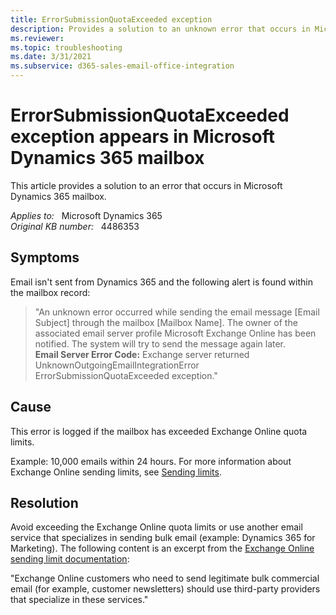 ```yaml
---
title: ErrorSubmissionQuotaExceeded exception
description: Provides a solution to an unknown error that occurs in Microsoft Dynamics 365 mailbox.
ms.reviewer: 
ms.topic: troubleshooting
ms.date: 3/31/2021
ms.subservice: d365-sales-email-office-integration
---
```

# ErrorSubmissionQuotaExceeded exception appears in Microsoft Dynamics 365 mailbox

This article provides a solution to an error that occurs in Microsoft Dynamics 365 mailbox.

_Applies to:_ &nbsp; Microsoft Dynamics 365  
_Original KB number:_ &nbsp; 4486353

## Symptoms

Email isn't sent from Dynamics 365 and the following alert is found within the mailbox record:

> "An unknown error occurred while sending the email message [Email Subject] through the mailbox [Mailbox Name]. The owner of the associated email server profile Microsoft Exchange Online has been notified. The system will try to send the message again later.  
**Email Server Error Code:** Exchange server returned UnknownOutgoingEmailIntegrationError ErrorSubmissionQuotaExceeded exception."

## Cause

This error is logged if the mailbox has exceeded Exchange Online quota limits.

Example: 10,000 emails within 24 hours. For more information about Exchange Online sending limits, see [Sending limits](/office365/servicedescriptions/exchange-online-service-description/exchange-online-limits#sending-limits).

## Resolution

Avoid exceeding the Exchange Online quota limits or use another email service that specializes in sending bulk email (example: Dynamics 365 for Marketing). The following content is an excerpt from the [Exchange Online sending limit documentation](/office365/servicedescriptions/exchange-online-service-description/exchange-online-limits#sending-limits):

"Exchange Online customers who need to send legitimate bulk commercial email (for example, customer newsletters) should use third-party providers that specialize in these services."
